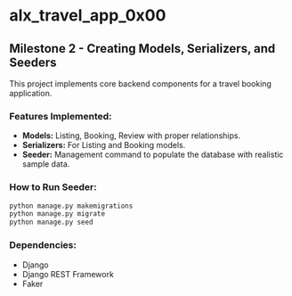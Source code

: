 # alx_travel_app_0x00

## Milestone 2 - Creating Models, Serializers, and Seeders

This project implements core backend components for a travel booking application.

### Features Implemented:
- **Models:** Listing, Booking, Review with proper relationships.
- **Serializers:** For Listing and Booking models.
- **Seeder:** Management command to populate the database with realistic sample data.

### How to Run Seeder:
```bash
python manage.py makemigrations
python manage.py migrate
python manage.py seed
```

### Dependencies:
- Django
- Django REST Framework
- Faker